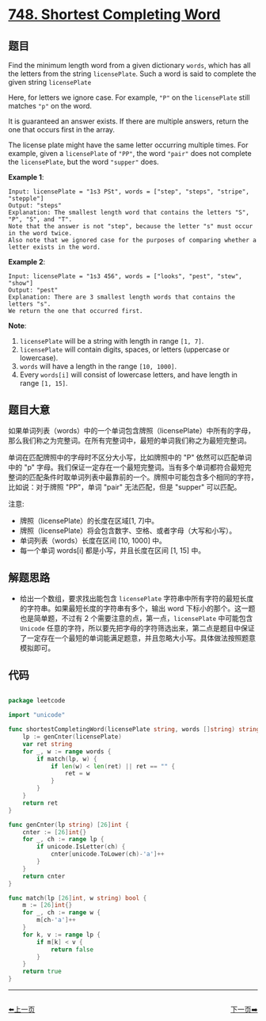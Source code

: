 # [748. Shortest Completing Word](https://leetcode.com/problems/shortest-completing-word/)


## 题目

Find the minimum length word from a given dictionary `words`, which has all the letters from the string `licensePlate`. Such a word is said to complete the given string `licensePlate`

Here, for letters we ignore case. For example, `"P"` on the `licensePlate` still matches `"p"` on the word.

It is guaranteed an answer exists. If there are multiple answers, return the one that occurs first in the array.

The license plate might have the same letter occurring multiple times. For example, given a `licensePlate` of `"PP"`, the word `"pair"` does not complete the `licensePlate`, but the word `"supper"` does.

**Example 1**:

    Input: licensePlate = "1s3 PSt", words = ["step", "steps", "stripe", "stepple"]
    Output: "steps"
    Explanation: The smallest length word that contains the letters "S", "P", "S", and "T".
    Note that the answer is not "step", because the letter "s" must occur in the word twice.
    Also note that we ignored case for the purposes of comparing whether a letter exists in the word.

**Example 2**:

    Input: licensePlate = "1s3 456", words = ["looks", "pest", "stew", "show"]
    Output: "pest"
    Explanation: There are 3 smallest length words that contains the letters "s".
    We return the one that occurred first.

**Note**:

1. `licensePlate` will be a string with length in range `[1, 7]`.
2. `licensePlate` will contain digits, spaces, or letters (uppercase or lowercase).
3. `words` will have a length in the range `[10, 1000]`.
4. Every `words[i]` will consist of lowercase letters, and have length in range `[1, 15]`.


## 题目大意

如果单词列表（words）中的一个单词包含牌照（licensePlate）中所有的字母，那么我们称之为完整词。在所有完整词中，最短的单词我们称之为最短完整词。

单词在匹配牌照中的字母时不区分大小写，比如牌照中的 "P" 依然可以匹配单词中的 "p" 字母。我们保证一定存在一个最短完整词。当有多个单词都符合最短完整词的匹配条件时取单词列表中最靠前的一个。牌照中可能包含多个相同的字符，比如说：对于牌照 "PP"，单词 "pair" 无法匹配，但是 "supper" 可以匹配。

注意:

- 牌照（licensePlate）的长度在区域[1, 7]中。
- 牌照（licensePlate）将会包含数字、空格、或者字母（大写和小写）。
- 单词列表（words）长度在区间 [10, 1000] 中。
- 每一个单词 words[i] 都是小写，并且长度在区间 [1, 15] 中。



## 解题思路


- 给出一个数组，要求找出能包含 `licensePlate` 字符串中所有字符的最短长度的字符串。如果最短长度的字符串有多个，输出 word 下标小的那个。这一题也是简单题，不过有 2 个需要注意的点，第一点，`licensePlate` 中可能包含 `Unicode` 任意的字符，所以要先把字母的字符筛选出来，第二点是题目中保证了一定存在一个最短的单词能满足题意，并且忽略大小写。具体做法按照题意模拟即可。


## 代码

```go

package leetcode

import "unicode"

func shortestCompletingWord(licensePlate string, words []string) string {
	lp := genCnter(licensePlate)
	var ret string
	for _, w := range words {
		if match(lp, w) {
			if len(w) < len(ret) || ret == "" {
				ret = w
			}
		}
	}
	return ret
}

func genCnter(lp string) [26]int {
	cnter := [26]int{}
	for _, ch := range lp {
		if unicode.IsLetter(ch) {
			cnter[unicode.ToLower(ch)-'a']++
		}
	}
	return cnter
}

func match(lp [26]int, w string) bool {
	m := [26]int{}
	for _, ch := range w {
		m[ch-'a']++
	}
	for k, v := range lp {
		if m[k] < v {
			return false
		}
	}
	return true
}

```


----------------------------------------------
<div style="display: flex;justify-content: space-between;align-items: center;">
<p><a href="https://books.halfrost.com/leetcode/ChapterFour/0700~0799/0747.Largest-Number-At-Least-Twice-of-Others/">⬅️上一页</a></p>
<p><a href="https://books.halfrost.com/leetcode/ChapterFour/0700~0799/0752.Open-the-Lock/">下一页➡️</a></p>
</div>
